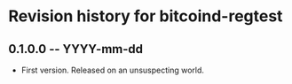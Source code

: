 # Revision history for bitcoind-regtest

## 0.1.0.0 -- YYYY-mm-dd

* First version. Released on an unsuspecting world.
